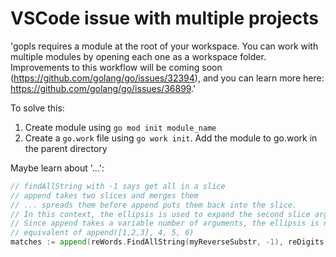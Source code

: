 # VSCode issue with multiple projects

'gopls requires a module at the root of your workspace.
You can work with multiple modules by opening each one as a workspace folder.
Improvements to this workflow will be coming soon (https://github.com/golang/go/issues/32394),
and you can learn more here: https://github.com/golang/go/issues/36899.'

To solve this:

1. Create module using `go mod init module_name` 
2. Create a `go.work` file using `go work init`. Add the module to go.work in the parent directory

Maybe learn about '...':

```go
// findAllString with -1 says get all in a slice
// append takes two slices and merges them
// ... spreads them before append puts them back into the slice.
// In this context, the ellipsis is used to expand the second slice argument in the append function. 
// Since append takes a variable number of arguments, the ellipsis is necessary when appending a slice to another slice.
// equivalent of append([1,2,3], 4, 5, 6)
matches := append(reWords.FindAllString(myReverseSubstr, -1), reDigits.FindAllString(myReverseSubstr, -1)...)

```

